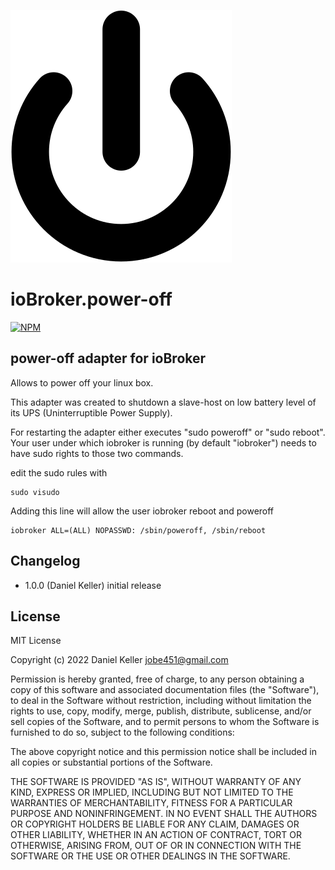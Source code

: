 ![Logo](admin/power-off.svg)
# ioBroker.power-off
[![NPM](https://nodei.co/npm/iobroker.power-off.png?downloads=true)](https://nodei.co/npm/iobroker.power-off/)

## power-off adapter for ioBroker

Allows to power off your linux box.

This adapter was created to shutdown a slave-host on low battery level of its UPS (Uninterruptible Power Supply).

For restarting the adapter either executes "sudo poweroff" or "sudo reboot". Your user under which iobroker is running (by default "iobroker") needs to have sudo rights to those two commands.

edit the sudo rules with
```
sudo visudo
```

Adding this line will allow the user iobroker reboot and poweroff
```
iobroker ALL=(ALL) NOPASSWD: /sbin/poweroff, /sbin/reboot
```

## Changelog
* 1.0.0 (Daniel Keller) initial release

## License
MIT License

Copyright (c) 2022 Daniel Keller <jobe451@gmail.com>

Permission is hereby granted, free of charge, to any person obtaining a copy
of this software and associated documentation files (the "Software"), to deal
in the Software without restriction, including without limitation the rights
to use, copy, modify, merge, publish, distribute, sublicense, and/or sell
copies of the Software, and to permit persons to whom the Software is
furnished to do so, subject to the following conditions:

The above copyright notice and this permission notice shall be included in all
copies or substantial portions of the Software.

THE SOFTWARE IS PROVIDED "AS IS", WITHOUT WARRANTY OF ANY KIND, EXPRESS OR
IMPLIED, INCLUDING BUT NOT LIMITED TO THE WARRANTIES OF MERCHANTABILITY,
FITNESS FOR A PARTICULAR PURPOSE AND NONINFRINGEMENT. IN NO EVENT SHALL THE
AUTHORS OR COPYRIGHT HOLDERS BE LIABLE FOR ANY CLAIM, DAMAGES OR OTHER
LIABILITY, WHETHER IN AN ACTION OF CONTRACT, TORT OR OTHERWISE, ARISING FROM,
OUT OF OR IN CONNECTION WITH THE SOFTWARE OR THE USE OR OTHER DEALINGS IN THE
SOFTWARE.